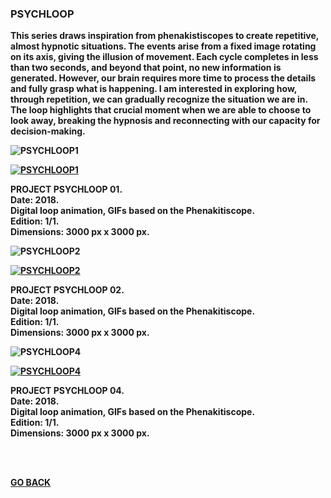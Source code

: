 ### PSYCHLOOP

<b>
  
This series draws inspiration from phenakistiscopes to create repetitive, almost hypnotic situations. The events arise from a fixed image rotating on its axis, giving the illusion of movement. Each cycle completes in less than two seconds, and beyond that point, no new information is generated. However, our brain requires more time to process the details and fully grasp what is happening. I am interested in exploring how, through repetition, we can gradually recognize the situation we are in. The loop highlights that crucial moment when we are able to choose to look away, breaking the hypnosis and reconnecting with our capacity for decision-making.

![PSYCHLOOP1](ASSETS/PSYCHLOOP1.jpg)

[![PSYCHLOOP1](ASSETS/PSYCHLOOP1.jpg)](https://vimeo.com/1037265398)


PROJECT PSYCHLOOP 01.  
Date: 2018.  
Digital loop animation, GIFs based on the Phenakitiscope.   
Edition: 1/1.  
Dimensions: 3000 px x 3000 px.  

![PSYCHLOOP2](ASSETS/PSYCHLOOP2.jpg)

[![PSYCHLOOP2](ASSETS/PSYCHLOOP2.jpg)](https://vimeo.com/1037265398)


PROJECT PSYCHLOOP 02.  
Date: 2018.  
Digital loop animation, GIFs based on the Phenakitiscope.   
Edition: 1/1.  
Dimensions: 3000 px x 3000 px.  

![PSYCHLOOP4](ASSETS/PSYCHLOOP4.jpg)

[![PSYCHLOOP4](ASSETS/PSYCHLOOP4.jpg)](https://vimeo.com/1037265398)


PROJECT PSYCHLOOP 04.  
Date: 2018.  
Digital loop animation, GIFs based on the Phenakitiscope.   
Edition: 1/1.  
Dimensions: 3000 px x 3000 px.  

<br>

<br>


[GO BACK](https://aaronrmoreno.github.io/PATTERNS)
